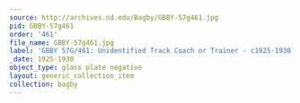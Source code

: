 ```yaml
---
source: http://archives.nd.edu/Bagby/GBBY-57g461.jpg
pid: GBBY-57g461
order: '461'
file_name: GBBY-57g461.jpg
label: 'GBBY 57G/461: Unidentified Track Coach or Trainer - c1925-1930'
_date: 1925-1930
object_type: glass plate negative
layout: generic_collection_item
collection: bagby
---
```

